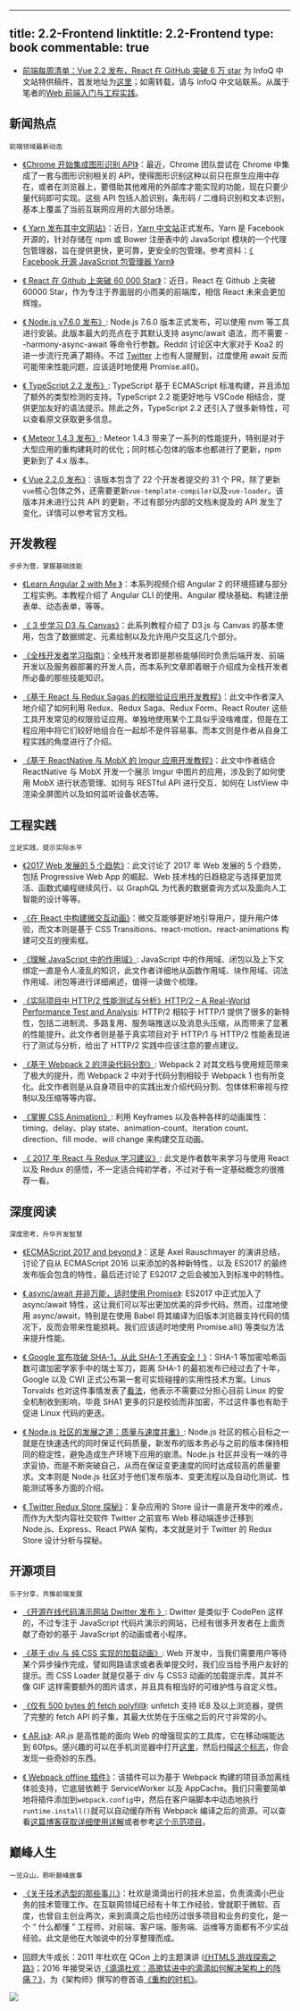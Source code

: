 
---
title: 2.2-Frontend
linktitle: 2.2-Frontend
type: book
commentable: true
---

- [前端每周清单：Vue 2.2 发布，React 在 GitHub 突破 6 万 star](https://zhuanlan.zhihu.com/p/25462536) 为 InfoQ 中文站特供稿件，首发地址为[这里](https://mp.weixin.qq.com/s?__biz=MzIwNjQwMzUwMQ==&mid=2247485018&idx=1&sn=bcb83941e1f302e1b5afae816ab4e26f&chksm=97236498a054ed8eea3457950c2f0846f3102ea4b2a82314e3a65d69cdb3fb4e216daf072878)；如需转载，请与 InfoQ 中文站联系。从属于笔者的[Web 前端入门与工程实践](https://github.com/wx-chevalier/Web-Frontend-Introduction-And-Engineering-Practices)。

## 新闻热点

`前端领域最新动态`

- [《Chrome 开始集成图形识别 API》](https://mp.weixin.qq.com/s?__biz=MzIwNjQwMzUwMQ==&mid=2247485016&idx=1&sn=16d49301abf4f9911ae33fbaa587ad94&chksm=9723649aa054ed8cc0a8a060465f0bcff93b10384780052472b5435f610ea1343fa8aae9d285#rd)：最近，Chrome 团队尝试在 Chrome 中集成了一套与图形识别相关的 API，使得图形识别这种以前只在原生应用中存在，或者在浏览器上，要借助其他难用的外部库才能实现的功能，现在只要少量代码即可实现。这些 API 包括人脸识别，条形码 / 二维码识别和文本识别，基本上覆盖了当前互联网应用的大部分场景。

- [《 Yarn 发布其中文网站》](https://zhuanlan.zhihu.com/p/25320734)：近日，[Yarn 中文站](https://yarnpkg.com/zh-Hans/)正式发布。Yarn 是 Facebook 开源的，针对存储在 npm 或 Bower 注册表中的 JavaScript 模块的一个代理包管理器，旨在提供更快，更可靠，更安全的包管理。参考资料：[《 Facebook 开源 JavaScript 包管理器 Yarn》](https://mp.weixin.qq.com/s?__biz=MzIwNjQwMzUwMQ==&mid=2247484332&idx=1&sn=7ea6a0be155b8f3b7db2e1c280822282&chksm=9723616ea054e878905b6568f35c6f19547b32051f93158ed08506477d3cfaaa090060ae4ab8#rd)

- [《 React 在 Github 上突破 60 000 Star》](https://twitter.com/reactjs/status/833570245243654144)：近日，React 在 Github 上突破 60000 Star，作为专注于界面层的小而美的前端库，相信 React 未来会更加辉煌。

- [《 Node.js v7.6.0 发布》](https://www.reddit.com/r/node/comments/5vgdsy/node_v760_released_with_asyncawait/): Node.js 7.6.0 版本正式发布，可以使用 nvm 等工具进行安装。此版本最大的亮点在于其默认支持 async/await 语法，而不需要 --harmony-async-await 等命令行参数。Reddit 讨论区中大家对于 Koa2 的进一步流行充满了期待。不过 [Twitter](https://twitter.com/ljharb) 上也有人提醒到，过度使用 await 反而可能带来性能问题，应该适时地使用 Promise.all()。

- [《 TypeScript 2.2 发布》](https://blogs.msdn.microsoft.com/typescript/2017/02/22/announcing-typescript-2-2/): TypeScript 基于 ECMAScript 标准构建，并且添加了额外的类型检测的支持。TypeScript 2.2 能更好地与 VSCode 相结合，提供更加友好的语法提示。除此之外，TypeScript 2.2 还引入了很多新特性，可以查看原文获取更多信息。

- [《 Meteor 1.4.3 发布》](https://blog.meteor.com/announcing-meteor-1-4-3-d1e9ab511d06#.n1tu0947z): Meteor 1.4.3 带来了一系列的性能提升，特别是对于大型应用的重构建耗时的优化；同时核心包体的版本也都进行了更新，npm 更新到了 4.x 版本。

- [《 Vue 2.2.0 发布》](https://github.com/vuejs/vue/releases/tag/v2.2.0)：该版本包含了 22 个开发者提交的 31 个 PR，除了更新`vue`核心包体之外，还需要更新`vue-template-compiler`以及`vue-loader`。该版本并未进行公共 API 的更新，不过有部分内部的文档未提及的 API 发生了变化，详情可以参考官方文档。

## 开发教程

`步步为营，掌握基础技能`

- [《Learn Angular 2 with Me 》](https://www.youtube.com/watch?v=QzXdiH3wJp0)：本系列视频介绍 Angular 2 的环境搭建与部分工程实例。本教程介绍了 Angular CLI 的使用、Angular 模块基础、构建注册表单、动态表单，等等。

- [《 3 步学习 D3 与 Canvas》](https://medium.freecodecamp.com/d3-and-canvas-in-3-steps-8505c8b27444#.i2kfofy6u)：此系列教程介绍了 D3.js 与 Canvas 的基本使用，包含了数据绑定、元素绘制以及允许用户交互这几个部分。

- [《全栈开发者学习指南》](https://medium.com/@amit_tushar/part-uh-what-does-it-take-to-be-a-full-stack-developer-a82c449ec969#.w3wk60zap)：全栈开发者即是那些能够同时负责后端开发、前端开发以及服务器部署的开发人员，而本系列文章即着眼于介绍成为全栈开发者所必备的那些技能知识。

- [《基于 React 与 Redux Sagas 的权限验证应用开发教程》](http://start.jcolemorrison.com/react-and-redux-sagas-authentication-app-tutorial/)：此文中作者深入地介绍了如何利用 Redux、Redux Saga、Redux Form、React Router 这些工具开发常见的权限验证应用。单独地使用某个工具似乎没啥难度，但是在工程应用中将它们较好地组合在一起却不是件容易事。而本文则是作者从自身工程实践的角度进行了介绍。

- [《基于 ReactNative 与 MobX 的 Imgur 应用开发教程》](http://school.shoutem.com/lectures/build-simple-imgur-client-react-native/)：此文中作者结合 ReactNative 与 MobX 开发一个展示 Imgur 中图片的应用，涉及到了如何使用 MobX 进行状态管理、如何与 RESTful API 进行交互、如何在 ListView 中渲染全屏图片以及如何监听设备状态等。

## 工程实践

`立足实践，提示实际水平`

- [《2017 Web 发展的 5 个趋势》](https://www.oreilly.com/ideas/5-web-trends-for-2017)：此文讨论了 2017 年 Web 发展的 5 个趋势，包括 Progressive Web App 的崛起、Web 技术栈的日趋稳定与选择更加灵活、函数式编程继续风行、以 GraphQL 为代表的数据查询方式以及面向人工智能的设计等等。

- [《在 React 中构建微交互动画》](https://medium.freecodecamp.com/how-to-build-animated-microinteractions-in-react-aab1cb9fe7c8#.4jnphlp3r)：微交互能够更好地引导用户，提升用户体验，而文本则是基于 CSS Transitions、react-motion、react-animations 构建可交互的搜索框。

- [《理解 JavaScript 中的作用域》](https://scotch.io/tutorials/understanding-scope-in-javascript): JavaScript 中的作用域、闭包以及上下文绑定一直是令人凌乱的知识，此文作者详细地从函数作用域、块作用域、词法作用域、闭包等进行详细阐述，值得一读做个梳理。

- [《实际项目中 HTTP/2 性能测试与分析》HTTP/2 – A Real-World Performance Test and Analysis](https://css-tricks.com/http2-real-world-performance-test-analysis/): HTTP/2 相较于 HTTP/1 提供了很多的新特性，包括二进制流、多路复用、服务端推送以及消息头压缩，从而带来了显著的性能提升。此文作者则是基于真实项目对于 HTTP/1 与 HTTP/2 性能表现进行了测试与分析，给出了 HTTP/2 实践中应该注意的要点建议。

- [《基于 Webpack 2 的渲染代码分割》](https://medium.com/@adamrackis/vendor-and-code-splitting-in-webpack-2-6376358f1923#.4ma6usgf0): Webpack 2 对其文档与使用规范带来了极大的提升，而 Webpack 2 中对于代码分割相较于 Webpack 1 也有所变化。此文作者则是从自身项目中的实践出发介绍代码分割、包体体积审视与控制以及压缩等等内容。

- [《掌握 CSS Animation》](https://stories.jotform.com/how-to-use-css-animations-like-a-pro-dfacc1e97338#.2myk0rrar): 利用 Keyframes 以及各种各样的动画属性：timing、delay、play state、animation-count、iteration count、direction、fill mode、will change 来构建交互动画。

- [《 2017 年 React 与 Redux 学习建议》](https://www.robinwieruch.de/tips-to-learn-react-redux/?from=timeline&isappinstalled=0#flatState): 此文是作者数年来学习与使用 React 以及 Redux 的感悟，不一定适合纯初学者，不过对于有一定基础概念的很推荐一看。

## 深度阅读

`深度思考，升华开发智慧`

- [《ECMAScript 2017 and beyond 》](https://speakerdeck.com/rauschma/ecmascript-2017-and-beyond)：这是 Axel Rauschmayer 的演讲总结，讨论了自从 ECMAScript 2016 以来添加的各种新特性，以及 ES2017 的最终发布版会包含的特性，最后还讨论了 ES2017 之后会被加入到标准中的特性。

- [《 async/await 并非万能，适时使用 Promise》](https://medium.com/@bluepnume/even-with-async-await-you-probably-still-need-promises-9b259854c161#.w1k2udirb): ES2017 中正式加入了 async/await 特性，这让我们可以写出更加优美的异步代码。然而，过度地使用 async/await，特别是在使用 Babel 将其编译为旧版本浏览器支持代码的情况下，反而会带来性能损耗。我们应该适时地使用 Promise.all() 等类似方法来提升性能。

- [《 Google 宣布攻破 SHA-1，从此 SHA-1 不再安全！》](<https://mp.weixin.qq.com/s?__biz=MzA5Nzc4OTA1Mw==&mid=2659599007&idx=1&sn=d85635ec19e2a82794aac26f26a62b8b&chksm=8be9978dbc9e1e9b4412d3d86ad20a1cbb97315bf61bbfa91e3900b7a7c22597f3d3efdcd18f&mpshare=1&scene=1&srcid=0224XxxzhH83ZvaUvGfBoJKu&key=99fc506efa04c0d71489a0a3ecdcd3120bfd48058552db9272258f3e9077af2ad3bf79cf28bba679ef69940a7594ae58664a952cb7c23325cb21d5644eef13781f6f9b99a85ee7c6e6d9f8e93d3574aa&ascene=0&uin=NjY5Njk1MDU%3D&devicetype=iMac+MacBookPro11%2C2+OSX+OSX+10.12.2+build(16C67)&version=12010310&nettype=WIFI&fontScale=100&pass_ticket=Dd1f6urCQNues19c%2FliavMKGxQcvbcH%2BL8BjDnN3fug%3D>)：SHA-1 等加密哈希函数可谓加密学家手中的瑞士军刀，距离 SHA-1 的最初发布已经过去了十年，Google 以及 CWI 正式公布第一套可实现碰撞的实用性技术方案。Linus Torvalds 也对这件事情发表了[看法](https://plus.google.com/+LinusTorvalds/posts/7tp2gYWQugL)，他表示不需要过分担心目前 Linux 的安全机制收到影响，毕竟 SHA1 更多的只是校验而非加密，不过这件事也有助于促进 Linux 代码的更迭。

- [《 Node.js 社区的发展之道：质量与速度并重》](https://nodejs.org/en/blog/community/quality-with-speed/): Node.js 社区的核心目标之一就是在快速迭代的同时保证代码质量，新发布的版本务必与之前的版本保持相同的稳定性，避免造成生产环境下应用的崩溃。Node.js 社区并没有一味的寻求妥协，而是不断突破自己，从而在保证变更速度的同时达成较高的质量要求。文本则是 Node.js 社区对于他们发布版本、变更流程以及自动化测试、性能测试等多方面的介绍。

- [《 Twitter Redux Store 探秘》](https://medium.com/statuscode/dissecting-twitters-redux-store-d7280b62c6b1#.wu5trgupx)：复杂应用的 Store 设计一直是开发中的难点，而作为大型内容社交软件 Twitter 之前宣布 Web 移动端逐步迁移到 Node.js、Express、React PWA 架构，本文就是对于 Twitter 的 Redux Store 设计分析与探秘。

## 开源项目

`乐于分享，共推前端发展`

- [《开源在线代码演示网站 Dwitter 发布 》](https://www.dwitter.net/): Dwitter 是类似于 CodePen 这样的，不过专注于 JavaScript 代码片演示的网站，已经有很多开发者在上面贡献了奇妙的基于 JavaScript 的动画或者小程序。

- [《基于 div 与 纯 CSS 实现的加载动画》](http://www.raphaelfabeni.com.br/css-loader/): Web 开发中，当我们需要用户等待某个异步操作完成，譬如网路请求或者表单提交时，我们应当给予用户友好的提示。而 CSS Loader 就是仅基于 div 与 CSS3 动画的加载提示库，其并不像 GIF 这样需要额外的图片请求，并且具有相当好的可维护性与自定义性。

- [《仅有 500 bytes 的 fetch polyfill》](https://github.com/developit/unfetch): unfetch 支持 IE8 及以上浏览器，提供了完整的 fetch API 的子集，其最大优势在于压缩之后的尺寸非常的小。

- [《 AR.js》](https://github.com/jeromeetienne/AR.js): AR.js 是高性能的面向 Web 的增强现实的工具库，它在移动端能达到 60fps。感兴趣的可以在手机浏览器中打开[这里](https://jeromeetienne.github.io/AR.js/three.js/examples/mobile-performance.html)，然后扫描[这个标志](http://wibiwardhono.lecture.ub.ac.id/files/2015/01/HIRO.jpg)，你会发现一些奇妙的东西。

- [《 Webpack offline 插件》](https://offline-plugin.now.sh/)：该插件可以为基于 Webpack 构建的项目添加离线体验支持，它底层依赖于 ServiceWorker 以及 AppCache。我们只需要简单地将插件添加到`webpack.config`中，然后在客户端脚本中动态地执行`runtime.install()`就可以自动缓存所有 Webpack 编译之后的资源。可以查看[这篇博客获取详细使用详解](https://dev.to/kayis/easy-offline-first-apps-with-webpacks-offline-plugin)或者参考[这个示范项目](https://github.com/kay-is/webpack-offline-plugin-example)。

## 巅峰人生

`一览众山，聆听巅峰故事`

- [《关于技术选型的那些事儿》](https://mp.weixin.qq.com/s?__biz=MjM5MDE0Mjc4MA==&mid=2650995506&idx=1&sn=4dbec250c8e24f895ca6ce4833f9444e&chksm=bdbf03618ac88a7738837306259f9052c22a852b5936900df00c90dbfd44788a5ab3b5e29c8a&mpshare=1&scene=1&srcid=0227t63poGY9cZX2frQFPvFT#rd)：杜欢是滴滴出行的技术总监，负责滴滴小巴业务的技术管理工作。在互联网领域已经有十年工作经验，曾就职于微软、百度，也曾自主创业两次，来到滴滴之后也经历过很多项目和业务的变化，是一个 “ 什么都懂 ” 工程师，对前端、客户端、服务端、运维等方面都有不少实战经验。此文是他在大咖说中的分享整理而成。

* 回顾大牛成长：2011 年杜欢在 QCon 上的主题演讲 ([《HTML5 游戏探索之路》](http://www.infoq.com/cn/presentations/dh-html5-development-platform)；2016 年接受采访[《滴滴杜欢：高歌猛进中的滴滴如何解决架构上的阵痛？》](http://www.infoq.com/cn/news/2016/06/Didi)，为《架构师》撰写的卷首语[《重构的时机》](http://www.infoq.com/cn/minibooks/architect-201608)。

![](http://static.geekbang.org/infoq/58807d93176c5.png?imageView2/0/w/800)

    